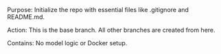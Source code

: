 Purpose: Initialize the repo with essential files like .gitignore and README.md.

Action: This is the base branch. All other branches are created from here.

Contains: No model logic or Docker setup.
